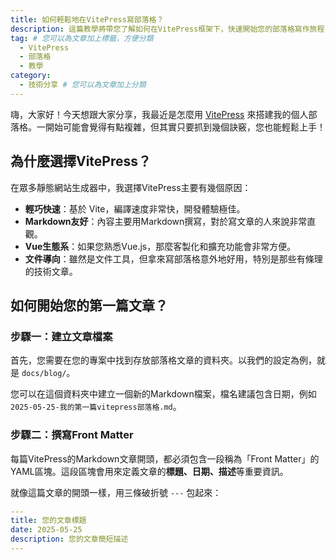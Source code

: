 ```yaml
---
title: 如何輕鬆地在VitePress寫部落格？
description: 這篇教學將帶您了解如何在VitePress框架下，快速開始您的部落格寫作旅程，並分享一些實用的技巧。
tag: # 您可以為文章加上標籤，方便分類
  - VitePress
  - 部落格
  - 教學
category:
  - 技術分享 # 您可以為文章加上分類
---
```


嗨，大家好！今天想跟大家分享，我最近是怎麼用 [VitePress](https://vitepress.dev/) 來搭建我的個人部落格。一開始可能會覺得有點複雜，但其實只要抓到幾個訣竅，您也能輕鬆上手！

## 為什麼選擇VitePress？

在眾多靜態網站生成器中，我選擇VitePress主要有幾個原因：

* **輕巧快速**：基於 Vite，編譯速度非常快，開發體驗極佳。
* **Markdown友好**：內容主要用Markdown撰寫，對於寫文章的人來說非常直觀。
* **Vue生態系**：如果您熟悉Vue.js，那麼客製化和擴充功能會非常方便。
* **文件導向**：雖然是文件工具，但拿來寫部落格意外地好用，特別是那些有條理的技術文章。

## 如何開始您的第一篇文章？

### 步驟一：建立文章檔案

首先，您需要在您的專案中找到存放部落格文章的資料夾。以我們的設定為例，就是 `docs/blog/`。

您可以在這個資料夾中建立一個新的Markdown檔案，檔名建議包含日期，例如 `2025-05-25-我的第一篇vitepress部落格.md`。

### 步驟二：撰寫Front Matter

每篇VitePress的Markdown文章開頭，都必須包含一段稱為「Front Matter」的YAML區塊。這段區塊會用來定義文章的**標題、日期、描述**等重要資訊。

就像這篇文章的開頭一樣，用三條破折號 `---` 包起來：

```yaml
---
title: 您的文章標題
date: 2025-05-25
description: 您的文章簡短描述
---
